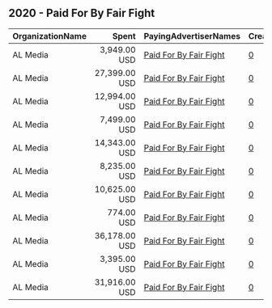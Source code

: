 ## 2020 - Paid For By Fair Fight 
|OrganizationName|Spent|PayingAdvertiserNames|CreativeUrls|Impressions|Genders|AgeBrackets|CountryCodes|BillingAddresses|CandidateBallotInformation|
|:---|---:|:---|:---|---:|:---|:---|:---|:---|:---|
|AL Media|3,949.00 USD|[Paid For By Fair Fight](2020/Paid_For_By_Fair_Fight.md)|[0](https://www.snap.com/political-ads/asset/8f2d324ab9d78d9e29c93c1ec3658efe6026bdd2b0da500ff6d778a7dfa66d3a?mediaType=mp4)|867,137||18+|united states|"222 W. Ontario,Chicago,60654,US"||
|AL Media|27,399.00 USD|[Paid For By Fair Fight](2020/Paid_For_By_Fair_Fight.md)|[0](https://www.snap.com/political-ads/asset/f8f64a5cf0aa42159c438ca6d9a46149125dd0067aa03a8aab38e0204c853b14?mediaType=mp4)|3,620,535||18+|united states|"222 W. Ontario,Chicago,60654,US"||
|AL Media|12,994.00 USD|[Paid For By Fair Fight](2020/Paid_For_By_Fair_Fight.md)|[0](https://www.snap.com/political-ads/asset/20550254688e79de38d7f9e183f7236671fd062ba84738b2b0c16011b84fb934?mediaType=mp4)|2,508,830||18+|united states|"222 W. Ontario,Chicago,60654,US"||
|AL Media|7,499.00 USD|[Paid For By Fair Fight](2020/Paid_For_By_Fair_Fight.md)|[0](https://www.snap.com/political-ads/asset/e865c9fd6199dee94a8e02d02060bcec4e67cd102d2d39108558da2a6bead69a?mediaType=mp4)|667,276||18+|united states|"222 W. Ontario,Chicago,60654,US"||
|AL Media|14,343.00 USD|[Paid For By Fair Fight](2020/Paid_For_By_Fair_Fight.md)|[0](https://www.snap.com/political-ads/asset/190667e7a4d9b8c9a7887935f9e6f53ec66c8c33c82f16cbab8d07c5b72b7ab3?mediaType=jpg)|1,813,559||18+|united states|"222 W. Ontario,Chicago,60654,US"||
|AL Media|8,235.00 USD|[Paid For By Fair Fight](2020/Paid_For_By_Fair_Fight.md)|[0](https://www.snap.com/political-ads/asset/833f2e8d876d1041e58a58823d12fbe5286af24222e419785f790470ca5e51ea?mediaType=jpg)|971,694||18+|united states|"222 W. Ontario,Chicago,60654,US"||
|AL Media|10,625.00 USD|[Paid For By Fair Fight](2020/Paid_For_By_Fair_Fight.md)|[0](https://www.snap.com/political-ads/asset/319f0cecd6f58343025b6e3ccadf1438e87a076076f7f30c3effa4ad66805c09?mediaType=mp4)|1,741,634||18+|united states|"222 W. Ontario,Chicago,60654,US"||
|AL Media|774.00 USD|[Paid For By Fair Fight](2020/Paid_For_By_Fair_Fight.md)|[0](https://www.snap.com/political-ads/asset/14e619d1d23043ff8b4002c8d50fd79fdec3da422d364b0c2a66e2586f972214?mediaType=jpg)|65,663||18+|united states|"222 W. Ontario,Chicago,60654,US"||
|AL Media|36,178.00 USD|[Paid For By Fair Fight](2020/Paid_For_By_Fair_Fight.md)|[0](https://www.snap.com/political-ads/asset/4bba8eb30d933cfda4d0d10e76e99f346053a4f32a76cc0de89a3665739e7f68?mediaType=mp4)|3,712,049||18+|united states|"222 W. Ontario,Chicago,60654,US"||
|AL Media|3,395.00 USD|[Paid For By Fair Fight](2020/Paid_For_By_Fair_Fight.md)|[0](https://www.snap.com/political-ads/asset/e9fcecbd823c1e97c2ed8908c4782fa3476bafd8976e9bcf3a9d9eb7a60aeef2?mediaType=mp4)|505,141||18+|united states|"222 W. Ontario,Chicago,60654,US"||
|AL Media|31,916.00 USD|[Paid For By Fair Fight](2020/Paid_For_By_Fair_Fight.md)|[0](https://www.snap.com/political-ads/asset/e1fa7b6ebe6303cf1d7326afc2b007e48a96c57e2b46c737c06c6404632e37ab?mediaType=jpg)|2,870,276||18+|united states|"222 W. Ontario,Chicago,60654,US"||
